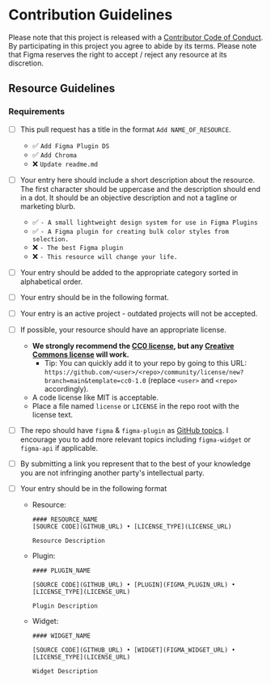 # Contribution Guidelines

Please note that this project is released with a [Contributor Code of Conduct](code-of-conduct.md). By participating in this project you agree to abide by its terms. Please note that Figma reserves the right to accept / reject any resource at its discretion.

## Resource Guidelines

### Requirements

- [ ] This pull request has a title in the format `Add NAME_OF_RESOURCE`.
  - ✅ `Add Figma Plugin DS`
  - ✅ `Add Chroma`
  - ❌ `Update readme.md`
- [ ] Your entry here should include a short description about the resource. The first character should be uppercase and the description should end in a dot. It should be an objective description and not a tagline or marketing blurb.
  - ✅ `- A small lightweight design system for use in Figma Plugins`
  - ✅ `- A Figma plugin for creating bulk color styles from selection.`
  - ❌ `- The best Figma plugin`
  - ❌ `- This resource will change your life.`
- [ ] Your entry should be added to the appropriate category sorted in alphabetical order.
- [ ] Your entry should be in the following format.
- [ ] Your entry is an active project - outdated projects will not be accepted.
- [ ] If possible, your resource should have an appropriate license.
  - **We strongly recommend the [CC0 license](https://creativecommons.org/publicdomain/zero/1.0/), but any [Creative Commons license](https://creativecommons.org/choose/) will work.**
    - Tip: You can quickly add it to your repo by going to this URL: `https://github.com/<user>/<repo>/community/license/new?branch=main&template=cc0-1.0` (replace `<user>` and `<repo>` accordingly).
  - A code license like MIT is acceptable.
  - Place a file named `license` or `LICENSE` in the repo root with the license text.
- [ ] The repo should have `figma` & `figma-plugin` as [GitHub topics](https://help.github.com/articles/about-topics). I encourage you to add more relevant topics including `figma-widget` or `figma-api` if applicable.
- [ ] By submitting a link you represent that to the best of your knowledge you are not infringing another party's intellectual party.
- [ ] Your entry should be in the following format

  - Resource:

    ```
    #### RESOURCE_NAME
    [SOURCE CODE](GITHUB_URL) • [LICENSE_TYPE](LICENSE_URL)

    Resource Description
    ```

  - Plugin:

    ```
    #### PLUGIN_NAME

    [SOURCE CODE](GITHUB_URL) • [PLUGIN](FIGMA_PLUGIN_URL) • [LICENSE_TYPE](LICENSE_URL)

    Plugin Description
    ```

  - Widget:

    ```
    #### WIDGET_NAME

    [SOURCE CODE](GITHUB_URL) • [WIDGET](FIGMA_WIDGET_URL) • [LICENSE_TYPE](LICENSE_URL)

    Widget Description
    ```
